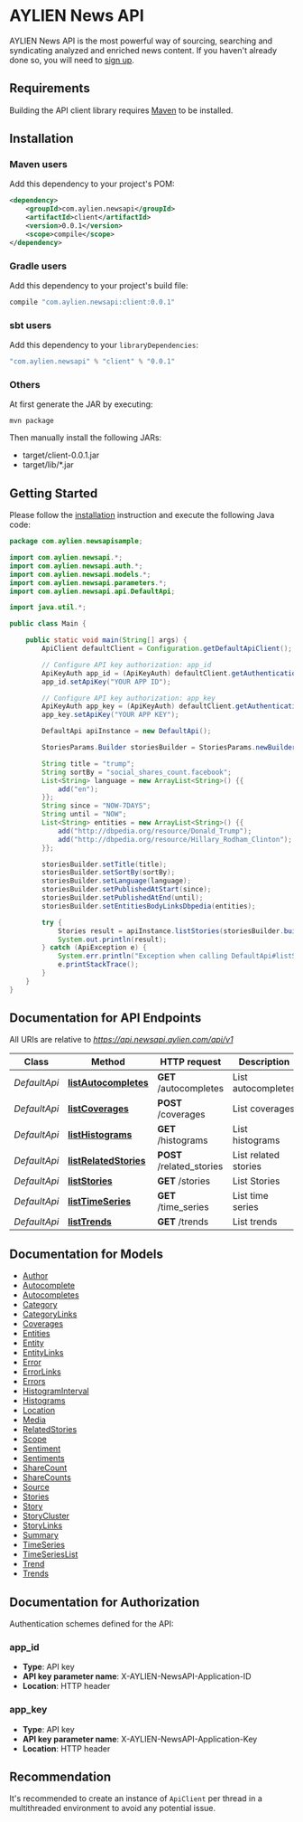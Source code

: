 # AYLIEN News API

AYLIEN News API is the most powerful way of sourcing, searching and syndicating analyzed and enriched news content. If you haven't already done so, you will need to [sign up](https://newsapi.aylien.com/signup).

## Requirements

Building the API client library requires [Maven](https://maven.apache.org/) to be installed.

## Installation

### Maven users

Add this dependency to your project's POM:

```xml
<dependency>
    <groupId>com.aylien.newsapi</groupId>
    <artifactId>client</artifactId>
    <version>0.0.1</version>
    <scope>compile</scope>
</dependency>
```

### Gradle users

Add this dependency to your project's build file:

```groovy
compile "com.aylien.newsapi:client:0.0.1"
```

### sbt users

Add this dependency to your `libraryDependencies`:

```groovy
"com.aylien.newsapi" % "client" % "0.0.1"
```

### Others

At first generate the JAR by executing:

    mvn package

Then manually install the following JARs:

* target/client-0.0.1.jar
* target/lib/*.jar

## Getting Started

Please follow the [installation](#installation) instruction and execute the following Java code:

```java
package com.aylien.newsapisample;

import com.aylien.newsapi.*;
import com.aylien.newsapi.auth.*;
import com.aylien.newsapi.models.*;
import com.aylien.newsapi.parameters.*;
import com.aylien.newsapi.api.DefaultApi;

import java.util.*;

public class Main {

    public static void main(String[] args) {
        ApiClient defaultClient = Configuration.getDefaultApiClient();

        // Configure API key authorization: app_id
        ApiKeyAuth app_id = (ApiKeyAuth) defaultClient.getAuthentication("app_id");
        app_id.setApiKey("YOUR APP ID");

        // Configure API key authorization: app_key
        ApiKeyAuth app_key = (ApiKeyAuth) defaultClient.getAuthentication("app_key");
        app_key.setApiKey("YOUR APP KEY");

        DefaultApi apiInstance = new DefaultApi();

        StoriesParams.Builder storiesBuilder = StoriesParams.newBuilder();

        String title = "trump";
        String sortBy = "social_shares_count.facebook";
        List<String> language = new ArrayList<String>() {{
            add("en");
        }};
        String since = "NOW-7DAYS";
        String until = "NOW";
        List<String> entities = new ArrayList<String>() {{
            add("http://dbpedia.org/resource/Donald_Trump");
            add("http://dbpedia.org/resource/Hillary_Rodham_Clinton");
        }};

        storiesBuilder.setTitle(title);
        storiesBuilder.setSortBy(sortBy);
        storiesBuilder.setLanguage(language);
        storiesBuilder.setPublishedAtStart(since);
        storiesBuilder.setPublishedAtEnd(until);
        storiesBuilder.setEntitiesBodyLinksDbpedia(entities);

        try {
            Stories result = apiInstance.listStories(storiesBuilder.build());
            System.out.println(result);
        } catch (ApiException e) {
            System.err.println("Exception when calling DefaultApi#listStories");
            e.printStackTrace();
        }
    }
}

```

## Documentation for API Endpoints

All URIs are relative to *https://api.newsapi.aylien.com/api/v1*

Class | Method | HTTP request | Description
------------ | ------------- | ------------- | -------------
*DefaultApi* | [**listAutocompletes**](docs/DefaultApi.md#listAutocompletes) | **GET** /autocompletes | List autocompletes
*DefaultApi* | [**listCoverages**](docs/DefaultApi.md#listCoverages) | **POST** /coverages | List coverages
*DefaultApi* | [**listHistograms**](docs/DefaultApi.md#listHistograms) | **GET** /histograms | List histograms
*DefaultApi* | [**listRelatedStories**](docs/DefaultApi.md#listRelatedStories) | **POST** /related_stories | List related stories
*DefaultApi* | [**listStories**](docs/DefaultApi.md#listStories) | **GET** /stories | List Stories
*DefaultApi* | [**listTimeSeries**](docs/DefaultApi.md#listTimeSeries) | **GET** /time_series | List time series
*DefaultApi* | [**listTrends**](docs/DefaultApi.md#listTrends) | **GET** /trends | List trends


## Documentation for Models

 - [Author](docs/Author.md)
 - [Autocomplete](docs/Autocomplete.md)
 - [Autocompletes](docs/Autocompletes.md)
 - [Category](docs/Category.md)
 - [CategoryLinks](docs/CategoryLinks.md)
 - [Coverages](docs/Coverages.md)
 - [Entities](docs/Entities.md)
 - [Entity](docs/Entity.md)
 - [EntityLinks](docs/EntityLinks.md)
 - [Error](docs/Error.md)
 - [ErrorLinks](docs/ErrorLinks.md)
 - [Errors](docs/Errors.md)
 - [HistogramInterval](docs/HistogramInterval.md)
 - [Histograms](docs/Histograms.md)
 - [Location](docs/Location.md)
 - [Media](docs/Media.md)
 - [RelatedStories](docs/RelatedStories.md)
 - [Scope](docs/Scope.md)
 - [Sentiment](docs/Sentiment.md)
 - [Sentiments](docs/Sentiments.md)
 - [ShareCount](docs/ShareCount.md)
 - [ShareCounts](docs/ShareCounts.md)
 - [Source](docs/Source.md)
 - [Stories](docs/Stories.md)
 - [Story](docs/Story.md)
 - [StoryCluster](docs/StoryCluster.md)
 - [StoryLinks](docs/StoryLinks.md)
 - [Summary](docs/Summary.md)
 - [TimeSeries](docs/TimeSeries.md)
 - [TimeSeriesList](docs/TimeSeriesList.md)
 - [Trend](docs/Trend.md)
 - [Trends](docs/Trends.md)


## Documentation for Authorization

Authentication schemes defined for the API:

### app_id

- **Type**: API key
- **API key parameter name**: X-AYLIEN-NewsAPI-Application-ID
- **Location**: HTTP header

### app_key

- **Type**: API key
- **API key parameter name**: X-AYLIEN-NewsAPI-Application-Key
- **Location**: HTTP header



## Recommendation

It's recommended to create an instance of `ApiClient` per thread in a multithreaded environment to avoid any potential issue.